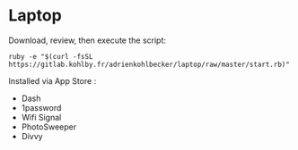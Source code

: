 Laptop
======

Download, review, then execute the script:

    ruby -e "$(curl -fsSL https://gitlab.kohlby.fr/adrienkohlbecker/laptop/raw/master/start.rb)"


Installed via App Store :
- Dash
- 1password
- Wifi Signal
- PhotoSweeper
- Divvy
